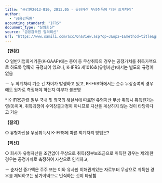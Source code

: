 ```yaml
---
title: "금감원2013-010, 2013.05 - 유형자산 무상취득에 대한 회계처리"
author:
  - "금융감독원"
acounting_standard: "IFRS"
document_type: "질의회신"
source: "금융감독원 질의회신"
url: "https://www.samili.com/acc/QnaView.asp?op=3&op2=1&method=title&group=2122-15;1&orgcode=1&searchword=&page=7&code=%EA%B8%88%EA%B0%90%EC%9B%902013%2D010%3A20130531"
---
```

**【현황】**

○ 일반기업회계기준(K-GAAP)에는 증여 등 무상취득의 경우는 공정가치를 취득가액으로 하도록 명확히 규정되어 있으나, K-IFRS 제1016호(유형자산)에서는 별도의 규정이 없음

－ 두 회계처리 기준 간 차이가 발생하고 있고, K-IFRS하에서는 순수 무상증여의 경우에도 원가로 측정해야 하는지 여부가 불분명

\* K-IFRS관련 일부 국내 및 외국의 해설서에 따르면 유형자산 무상 취득시 취득원가는 영(0)이며, 취득과정이 수익창출과정이 아니므로 자산을 계상하지 않는 것이 타당하다고 기술

  
**【질의】**

○ 유형자산을 무상취득시 K-IFRS에 따른 회계처리 방법은?

  
  

**【회신】**

○ 회사가 유형자산을 조건없이 무상으로 취득(정부보조금으로 취득한 경우는 제외)한 경우는 공정가치로 측정하여 자산으로 인식하고,

－ 순자산 증가액은 주주 또는 이와 유사한 이해관계있는 자로부터 무상으로 취득한 경우를 제외하고는 당기이익으로 인식하는 것이 타당함
